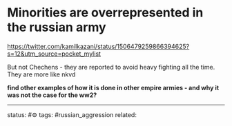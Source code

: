 # Minorities are overrepresented in the russian army
https://twitter.com/kamilkazani/status/1506479259866394625?s=12&utm_source=pocket_mylist

But not Chechens - they are reported to avoid heavy fighting all the time. They are more like nkvd

**find other examples of how it is done in other empire armies - and why it was not the case for the ww2?**

---
status: #⚙️ 
tags: #russian_aggression 
related: 